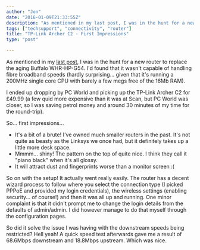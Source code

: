 ```yaml
---
author: "Jon"
date: "2016-01-09T21:33:55Z"
description: "As mentioned in my last post, I was in the hunt for a new router to replace the aging Buffalo WHR-HP-G54."
tags: ["techsupport", "connectivity", "router"]
title: "TP-Link Archer C2 - First Impressions"
type: "post"

---
```

As mentioned in my [last post](http://jonifen.co.uk/post/2016/buffalo-whr-hp-g54/), I was in the hunt for a new router to replace the aging Buffalo WHR-HP-G54. I'd found that it wasn't capable of handling fibre broadband speeds (hardly surprising... given that it's running a 200MHz single core CPU with barely a few megs free of the 16Mb RAM).

I ended up dropping by PC World and picking up the TP-Link Archer C2 for £49.99 (a few quid more expensive than it was at Scan, but PC World was closer, so I was saving petrol money and around 30 minutes of my time for the round-trip).

So... first impressions...

* It's a bit of a brute! I've owned much smaller routers in the past. It's not quite as beasty as the Linksys we once had, but it definitely takes up a little more desk space.
* Mmmm... shiny! The pattern on the top of quite nice. I think they call it "piano black" when it's all glossy.
* It will attract dust and fingerprints worse than a monitor screen :(

So on with the setup! It actually went really easily. The router has a decent wizard process to follow where you select the connection type (I picked PPPoE and provided my login credentials), the wireless settings (enabling security... of course!) and then it was all up and running. One minor complaint is that it didn't prompt me to change the login details from the defaults of admin/admin. I did however manage to do that myself through the configuration pages.

So did it solve the issue I was having with the downstream speeds being restricted? Hell yeah! A quick speed test afterwards gave me a result of 68.6Mbps downstream and 18.8Mbps upstream. Which was nice.
